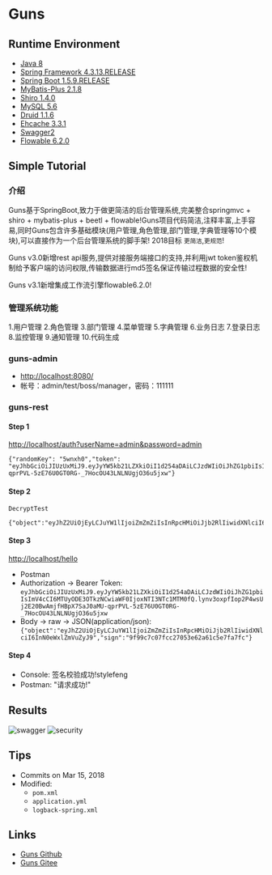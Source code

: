 # Guns

## Runtime Environment
- [Java 8](http://www.oracle.com/technetwork/java/javase/downloads/jdk8-downloads-2133151.html)
- [Spring Framework 4.3.13.RELEASE](http://projects.spring.io/spring-framework)
- [Spring Boot 1.5.9.RELEASE](https://projects.spring.io/spring-boot)
- [MyBatis-Plus 2.1.8](https://github.com/baomidou/mybatis-plus)
- [Shiro 1.4.0](http://shiro.apache.org/download.html)
- [MySQL 5.6](http://www.mysql.com/)
- [Druid 1.1.6](https://github.com/alibaba/druid)
- [Ehcache 3.3.1](http://www.ehcache.org/downloads/)
- [Swagger2](https://swagger.io/)
- [Flowable 6.2.0](https://www.flowable.org/downloads.html)

## Simple Tutorial
### 介绍
Guns基于SpringBoot,致力于做更简洁的后台管理系统,完美整合springmvc + shiro + mybatis-plus + beetl + flowable!Guns项目代码简洁,注释丰富,上手容易,同时Guns包含许多基础模块(用户管理,角色管理,部门管理,字典管理等10个模块),可以直接作为一个后台管理系统的脚手架! 2018目标 `更简洁`,`更规范`!

Guns v3.0新增rest api服务,提供对接服务端接口的支持,并利用jwt token鉴权机制给予客户端的访问权限,传输数据进行md5签名保证传输过程数据的安全性!

Guns v3.1新增集成工作流引擎flowable6.2.0!

### 管理系统功能
1.用户管理 2.角色管理 3.部门管理 4.菜单管理 5.字典管理 6.业务日志 7.登录日志 8.监控管理 9.通知管理 10.代码生成

### guns-admin
- [http://localhost:8080/](http://localhost:8080/)
- 帐号：admin/test/boss/manager，密码：111111

### guns-rest
#### Step 1 
[http://localhost/auth?userName=admin&password=admin](http://localhost/auth?userName=admin&password=admin)
```
{"randomKey": "5wnxh0","token": "eyJhbGciOiJIUzUxMiJ9.eyJyYW5kb21LZXkiOiI1d254aDAiLCJzdWIiOiJhZG1pbiIsImV4cCI6MTUyODE3OTkzNCwiaWF0IjoxNTI3NTc1MTM0fQ.lynv3oxpfIop2P4wsUj2E20BwAmjfHBpX7SaJ0aMU-qprPVL-5zE76U0GT0RG-_7HocOU43LNLNUgjO36u5jxw"}
```

#### Step 2
`DecryptTest`
```
{"object":"eyJhZ2UiOjEyLCJuYW1lIjoiZmZmZiIsInRpcHMiOiJjb2RlIiwidXNlciI6InN0eWxlZmVuZyJ9","sign":"9f99c7c07fcc27053e62a61c5e7fa7fc"}
```

#### Step 3
[http://localhost/hello](http://localhost/hello)
- Postman
- Authorization -> Bearer Token: ```eyJhbGciOiJIUzUxMiJ9.eyJyYW5kb21LZXkiOiI1d254aDAiLCJzdWIiOiJhZG1pbiIsImV4cCI6MTUyODE3OTkzNCwiaWF0IjoxNTI3NTc1MTM0fQ.lynv3oxpfIop2P4wsUj2E20BwAmjfHBpX7SaJ0aMU-qprPVL-5zE76U0GT0RG-_7HocOU43LNLNUgjO36u5jxw```
- Body -> raw -> JSON(application/json): ```{"object":"eyJhZ2UiOjEyLCJuYW1lIjoiZmZmZiIsInRpcHMiOiJjb2RlIiwidXNlciI6InN0eWxlZmVuZyJ9","sign":"9f99c7c07fcc27053e62a61c5e7fa7fc"}```

#### Step 4
- Console: 签名校验成功!stylefeng
- Postman: "请求成功!"

## Results
![swagger](https://git.oschina.net/uploads/images/2017/0604/194616_36ed7fd6_551203.png)
![security](https://git.oschina.net/uploads/images/2017/0526/103746_6b4129ed_551203.png)

## Tips
- Commits on Mar 15, 2018
- Modified:
	- `pom.xml`
	- `application.yml`
	- `logback-spring.xml`

## Links
- [Guns Github](https://github.com/stylefeng/Guns)
- [Guns Gitee](https://gitee.com/naan1993/guns)
